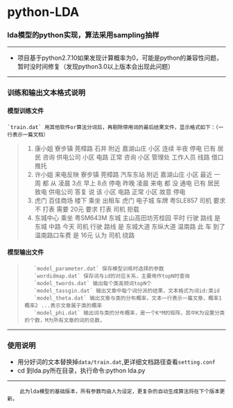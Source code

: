 python-LDA
===
### lda模型的python实现，算法采用sampling抽样
---

* 项目基于python2.7.10如果发现计算概率为0，可能是python的兼容性问题，暂时没时间修复（发现python3.0以上版本会出现此问题）

---
### 训练和输出文本格式说明
#### 模型训练文件
    `train.dat` 用其他软件or算法分词后，再剔除停用词的最后结果文件，显示格式如下：（一行表示一篇文档）
>1. 康小姐 寮步镇 莞樟路 石井 附近 嘉湖山庄 小区 连续 半夜 停电 已有 居民 咨询 供电公司 小区 电路 正常 咨询 小区 管理处 工作人员 线路 借口 推托<br>
>2. 许小姐 来电反映 寮步镇 莞樟路 汽车东站 附近 嘉湖山庄 小区 最近 一周 都 从 凌晨 3点 早上 8点 停电 昨晚 凌晨 来电 都 没 通电 已有 居民 致电 供电公司 答复 说 该 小区 电路 正常 小区 故意 停电 <br>
>3. 虎门 百佳商场 楼下 乘坐 出租车 虎门 电子城 车牌 粤SLE857 司机 要求 不 打表 需要 20元 要求 打表 司机 拒载<br>
>4. 东城中心 乘坐 粤SM643M  东城 主山高田坊芳桂园 平时 行驶 路线 是 东城 中路 今天 司机 行驶 路线 是 东城大道 东纵大道 温南路 此 车 到了 温南路口车费 是  16元 认为 司机 绕路<br>

#### 模型输出文件
>        `model_parameter.dat` 保存模型训练时选择的参数 
>        `wordidmap.dat` 保存词与id的对应关系，主要用作topN时查询 
>        `model_twords.dat` 输出每个类高频词topN个 
>        `model_tassgin.dat` 输出文章中每个词分派的结果，文本格式为词id:类id 
>        `model_theta.dat` 输出文章与类的分布概率，文本一行表示一篇文章，概率1   概率2 ...表示文章属于类的概率 
>        `model_phi.dat` 输出词与类的分布概率，是一个K*M的矩阵，其中K为设置分类的个数，M为所有文章的词的总数，

---
### 使用说明
* 用分好词的文本替换掉`data/train.dat`,更详细文档路径查看`setting.conf`
* cd 到lda.py所在目录，执行命令:python lda.py

---
        此为lda模型的基础版本，所有参数均由人为设定，更复杂的自动生成算法将在下个版本更新。
